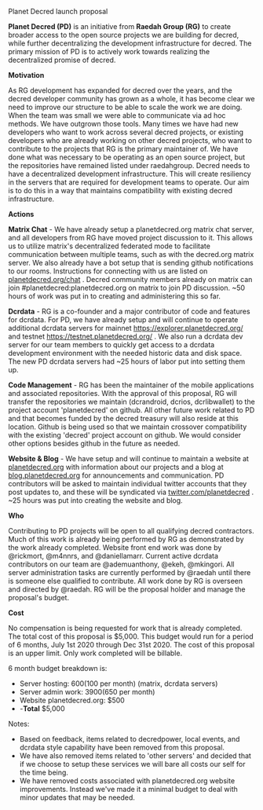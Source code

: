 Planet Decred launch proposal

**Planet Decred (PD)** is an initiative from **Raedah Group (RG)** to create broader access to the open source projects we are building for decred, while further decentralizing the development infrastructure for decred.
The primary mission of PD is to actively work towards realizing the decentralized promise of decred.

**Motivation**

As RG development has expanded for decred over the years, and the decred developer community has grown as a whole, it has become clear we need to improve our structure to be able to scale the work we are doing. When the team was small we were able to communicate via ad hoc methods. We have outgrown those tools. Many times we have had new developers who want to work across several decred projects, or existing developers who are already working on other decred projects, who want to contribute to the projects that RG is the primary maintainer of. We have done what was necessary to be operating as an open source project, but the repositories have remained listed under raedahgroup. Decred needs to have a decentralized development infrastructure. This will create resiliency in the servers that are required for development teams to operate. Our aim is to do this in a way that maintains compatibility with existing decred infrastructure.

**Actions**

**Matrix Chat** - We have already setup a planetdecred.org matrix chat server, and all developers from RG have moved project discussion to it. This allows us to utilize matrix's decentralized federated mode to facilitate communication between multiple teams, such as with the decred.org matrix server. We also already have a bot setup that is sending github notifications to our rooms. Instructions for connecting with us are listed on [planetdecred.org/chat](https://planetdecred.org/chat) . Decred community members already on matrix can join #planetdecred:planetdecred.org on matrix to join PD discussion. ~50 hours of work was put in to creating and administering this so far.

**Dcrdata** - RG is a co-founder and a major contributor of code and features for dcrdata. For PD, we have already setup and will continue to operate additional dcrdata servers for mainnet https://explorer.planetdecred.org/ and testnet https://testnet.planetdecred.org/ . We also run a dcrdata dev server for our team members to quickly get access to a dcrdata development environment with the needed historic data and disk space. The new PD dcrdata servers had ~25 hours of labor put into setting them up.

**Code Management** - RG has been the maintainer of the mobile applications and associated repositories. With the approval of this proposal, RG will transfer the repositories we maintain (dcrandroid, dcrios, dcrlibwallet) to the project account 'planetdecred' on github. All other future work related to PD and that becomes funded by the decred treasury will also reside at this location. Github is being used so that we maintain crossover compatibility with the existing 'decred' project account on github. We would consider other options besides github in the future as needed.

**Website & Blog** - We have setup and will continue to maintain a website at [planetdecred.org](https://planetdecred.org) with information about our projects and a blog at [blog.planetdecred.org](https://blog.planetdecred.org) for announcements and communication. PD contributors will be asked to maintain individual twitter accounts that they post updates to, and these will be syndicated via [twitter.com/planetdecred](https://twitter.com/planetdecred) . ~25 hours was put into creating the website and blog.

**Who**

Contributing to PD projects will be open to all qualifying decred contractors. Much of this work is already being performed by RG as demonstrated by the work already completed. Website front end work was done by @rickmort, @m4nnrs, and @daniellamarr. Current active dcrdata contributors on our team are @ademuanthony, @ekeh, @mkingori. All server administration tasks are currently performed by @raedah until there is someone else qualified to contribute. All work done by RG is overseen and directed by @raedah. RG will be the proposal holder and manage the proposal's budget.

**Cost**

No compensation is being requested for work that is already completed. The total cost of this proposal is $5,000. This budget would run for a period of 6 months, July 1st 2020 through Dec 31st 2020. The cost of this proposal is an upper limit. Only work completed will be billable. 

6 month budget breakdown is: 

- Server hosting: $600 ($100 per month)   (matrix, dcrdata servers)
- Server admin work: $3900 ($650 per month)
- Website planetdecred.org: $500
- -**Total** $5,000

Notes: 
- Based on feedback, items related to decredpower, local events, and dcrdata style capability have been removed from this proposal.
- We have also removed items related to 'other servers' and decided that if we choose to setup these services we will bare all costs our self for the time being.
- We have removed costs associated with planetdecred.org website improvements. Instead we've made it a minimal budget to deal with minor updates that may be needed. 
